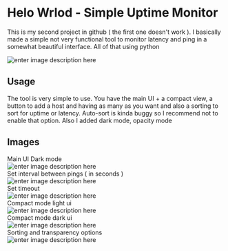 # Helo Wrlod - Simple Uptime Monitor

This is my second project in github ( the first one doesn't work ). I basically made a simple not very functional tool to monitor latency and ping in a somewhat beautiful interface. All of that using python

![enter image description here](https://i.imgur.com/zLVWt7o.png)

## Usage
The tool is very simple to use. You have the main UI + a compact view, a button to add a host and having as many as you want and also a sorting to sort for uptime or latency. Auto-sort is kinda buggy so I recommend not to enable that option. Also I added dark mode, opacity mode

## Images
Main UI Dark mode<br>
![enter image description here](https://i.imgur.com/jv7EHg5.png)<br>
Set interval between pings ( in seconds ) <br>
![enter image description here](https://i.imgur.com/SslyyDP.png)<br>
Set timeout <br>
![enter image description here](https://i.imgur.com/IHAiEad.png) <br>
Compact mode light ui<br>
![enter image description here](https://i.imgur.com/3jhVnCO.png)<br>
Compact mode dark ui<br>
![enter image description here](https://i.imgur.com/IrfZnzn.png)<br>
Sorting and transparency options<br>
![enter image description here](https://i.imgur.com/a7htw5X.png)<br>
